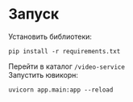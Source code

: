 # Запуск
Установить библиотеки:
```
pip install -r requirements.txt
```

Перейти в каталог ```/video-service```   
Запустить ювикорн:
```
uvicorn app.main:app --reload
```